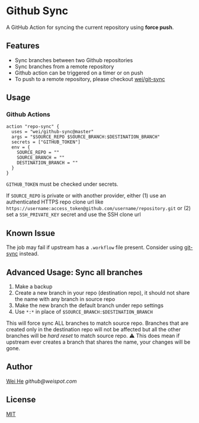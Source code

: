 # Github Sync

A GitHub Action for syncing the current repository using **force push**. 


## Features
 * Sync branches between two Github repositories
 * Sync branches from a remote repository
 * Github action can be triggered on a timer or on push
 * To push to a remote repository, please checkout [wei/git-sync](https://github.com/wei/git-sync)


## Usage

### Github Actions
```
action "repo-sync" {
  uses = "wei/github-sync@master"
  args = "$SOURCE_REPO $SOURCE_BRANCH:$DESTINATION_BRANCH"
  secrets = ["GITHUB_TOKEN"]
  env = {
    SOURCE_REPO = ""
    SOURCE_BRANCH = ""
    DESTINATION_BRANCH = ""
  }
}
```
`GITHUB_TOKEN` must be checked under secrets. 

If `SOURCE_REPO` is private or with another provider, either (1) use an authenticated HTTPS repo clone url like `https://username:access_token@github.com/username/repository.git` or (2) set a `SSH_PRIVATE_KEY` secret and use the SSH clone url


## Known Issue
The job may fail if upstream has a `.workflow` file present. Consider using [git-sync](https://github.com/wei/git-sync) instead.


## Advanced Usage: Sync all branches
1. Make a backup
2. Create a new branch in your repo (destination repo), it should not share the name with any branch in source repo
3. Make the new branch the default branch under repo settings
4. Use `*:*` in place of `$SOURCE_BRANCH:$DESTINATION_BRANCH`

This will force sync ALL branches to match source repo. Branches that are created only in the destination repo will not be affected but all the other branches will be *hard reset* to match source repo. ⚠️ This does mean if upstream ever creates a branch that shares the name, your changes will be gone.


## Author
[Wei He](https://github.com/wei) _github@weispot.com_


## License
[MIT](https://wei.mit-license.org)
